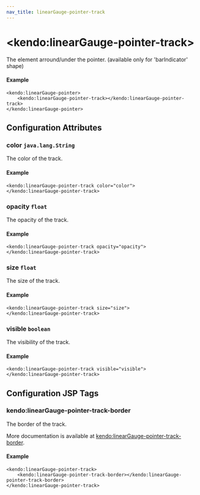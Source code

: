 ```yaml
---
nav_title: linearGauge-pointer-track
---
```


# \<kendo:linearGauge-pointer-track\>

The element arround/under the pointer.
(available only for 'barIndicator' shape)

#### Example
    <kendo:linearGauge-pointer>
        <kendo:linearGauge-pointer-track></kendo:linearGauge-pointer-track>
    </kendo:linearGauge-pointer>

## Configuration Attributes

### color `java.lang.String`

The color of the track.

#### Example
    <kendo:linearGauge-pointer-track color="color">
    </kendo:linearGauge-pointer-track>

### opacity `float`

The opacity of the track.

#### Example
    <kendo:linearGauge-pointer-track opacity="opacity">
    </kendo:linearGauge-pointer-track>

### size `float`

The size of the track.

#### Example
    <kendo:linearGauge-pointer-track size="size">
    </kendo:linearGauge-pointer-track>

### visible `boolean`

The visibility of the track.

#### Example
    <kendo:linearGauge-pointer-track visible="visible">
    </kendo:linearGauge-pointer-track>


##  Configuration JSP Tags

### kendo:linearGauge-pointer-track-border

The border of the track.

More documentation is available at [kendo:linearGauge-pointer-track-border](/kendo-ui/api/wrappers/jsp/lineargauge/pointer-track-border).

#### Example

    <kendo:linearGauge-pointer-track>
        <kendo:linearGauge-pointer-track-border></kendo:linearGauge-pointer-track-border>
    </kendo:linearGauge-pointer-track>

